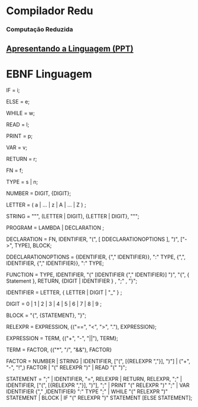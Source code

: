# Compilador Redu
### Computação Reduzida

## [Apresentando a Linguagem (PPT)](https://docs.google.com/presentation/d/1NBikOEhyn8o17XNUf3TBf0SAmsichPXJaP98Xs-HItw/edit?usp=sharing)

# EBNF Linguagem

IF = i;

ELSE = e;

WHILE = w;

READ = l;

PRINT = p;

VAR = v;

RETURN = r;

FN = f;

TYPE = s | n;

NUMBER = DIGIT, {DIGIT};

LETTER = ( a | ... | z | A | ... | Z ) ;

STRING = """, (LETTER | DIGIT), {LETTER | DIGIT}, """;

PROGRAM = LAMBDA | DECLARATION ;

DECLARATION = FN, IDENTIFIER, "(", [ DDECLARATIONOPTIONS ], ")", ["->", TYPE], BLOCK;

DDECLARATIONOPTIONS = {IDENTIFIER, {"," IDENTIFIER}}, ":" TYPE, {",",  IDENTIFIER, {"," IDENTIFIER}}, ":" TYPE;

FUNCTION = TYPE, IDENTIFIER, "(" [IDENTIFIER {"," IDENTIFIER}] ")", "{", { Statement }, RETURN, {DIGIT | IDENTIFIER } , ";" , "}";

IDENTIFIER = LETTER, { LETTER | DIGIT | "_" } ;

DIGIT = 0 | 1 | 2 | 3 | 4 | 5 | 6 | 7 | 8 | 9 ;

BLOCK = "{", {STATEMENT}, "}";

RELEXPR = EXPRESSION, {("==", "<", ">", "."), EXPRESSION};

EXPRESSION = TERM, {("+", "-", "||"), TERM};

TERM = FACTOR, {("*", "/", "&&"), FACTOR}

FACTOR = NUMBER | STRING | IDENTIFIER, ["(", [{RELEXPR ","}], ")"] | ("+", "-", "!",) FACTOR | "(" RELEXPR ")" | READ  "(" ")";

STATEMENT = ";" | IDENTIFIER, "=", RELEXPR | RETURN, RELEXPR, ";" | IDENTIFIER, ["(", [{RELEXPR ","}], ")"], ";" | PRINT "(" RELEXPR ")" ";" | VAR IDENTIFIER {"," ,IDENTIFIER} ":" TYPE ";" | WHILE "(" RELEXPR ")" STATEMENT | BLOCK | IF "(" RELEXPR ")" STATEMENT [ELSE STATEMENT];

